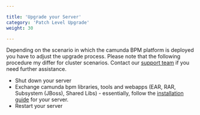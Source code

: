 ```yaml
---

title: 'Upgrade your Server'
category: 'Patch Level Upgrade'
weight: 30

---
```


Depending on the scenario in which the camunda BPM platform is deployed you have to adjust the upgrade process. Please note that the following procedure my differ for cluster scenarios. Contact our [support team](https://app.camunda.com/jira/browse/SUPPORT) if you need further assistance.

* Shut down your server
* Exchange camunda bpm libraries, tools and webapps (EAR, RAR, Subsystem (JBoss), Shared Libs) - essentially, follow the [installation guide](ref:/guides/installation-guide/) for your server.
* Restart your server